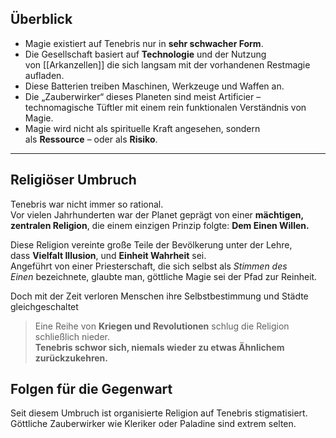 ## Überblick

- Magie existiert auf Tenebris nur in **sehr schwacher Form**.
- Die Gesellschaft basiert auf **Technologie** und der Nutzung von [[Arkanzellen]] die sich langsam mit der vorhandenen Restmagie aufladen.
- Diese Batterien treiben Maschinen, Werkzeuge und Waffen an.
- Die „Zauberwirker“ dieses Planeten sind meist Artificier – technomagische Tüftler mit einem rein funktionalen Verständnis von Magie.
- Magie wird nicht als spirituelle Kraft angesehen, sondern als **Ressource** – oder als **Risiko**.

---

## Religiöser Umbruch

Tenebris war nicht immer so rational.  
Vor vielen Jahrhunderten war der Planet geprägt von einer **mächtigen, zentralen Religion**, die einem einzigen Prinzip folgte: **Dem Einen Willen.**

Diese Religion vereinte große Teile der Bevölkerung unter der Lehre, dass **Vielfalt Illusion**, und **Einheit Wahrheit** sei.  
Angeführt von einer Priesterschaft, die sich selbst als _Stimmen des Einen_ bezeichnete, glaubte man, göttliche Magie sei der Pfad zur Reinheit.

Doch mit der Zeit verloren Menschen ihre Selbstbestimmung und Städte gleichgeschaltet

> Eine Reihe von **Kriegen und Revolutionen** schlug die Religion schließlich nieder.  
> **Tenebris schwor sich, niemals wieder zu etwas Ähnlichem zurückzukehren.**

## Folgen für die Gegenwart

Seit diesem Umbruch ist organisierte Religion auf Tenebris stigmatisiert.  
Göttliche Zauberwirker wie Kleriker oder Paladine sind extrem selten.